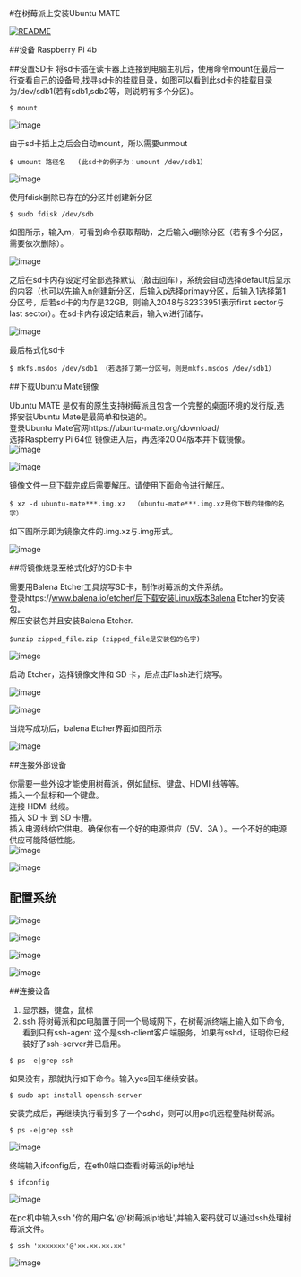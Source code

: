 #在树莓派上安装Ubuntu MATE

[![README](https://img.shields.io/badge/English-brightgreen)](../RaspberryPi/Install_Operating_System.md)

##设备
Raspberry Pi 4b

##设置SD卡
将sd卡插在读卡器上连接到电脑主机后，使用命令mount在最后一行查看自己的设备号,找寻sd卡的挂载目录，如图可以看到此sd卡的挂载目录为/dev/sdb1(若有sdb1,sdb2等，则说明有多个分区)。
```
$ mount
```

 ![image](./image/mount.png)
 
 由于sd卡插上之后会自动mount，所以需要unmout
 ```
$ umount 路径名   (此sd卡的例子为：umount /dev/sdb1）
```

 ![image](./image/umount.png)

使用fdisk删除已存在的分区并创建新分区
```
$ sudo fdisk /dev/sdb  
```
如图所示，输入m，可看到命令获取帮助，之后输入d删除分区（若有多个分区，需要依次删除）。

 ![image](./image/m.png)
 
之后在sd卡内存设定时全部选择默认（敲击回车），系统会自动选择default后显示的内容（也可以先输入n创建新分区，后输入p选择primay分区，后输入1选择第1分区号，后若sd卡的内存是32GB，则输入2048与62333951表示first sector与last sector）。在sd卡内存设定结束后，输入w进行储存。

 ![image](./image/delete.png)
 
 
最后格式化sd卡
```
$ mkfs.msdos /dev/sdb1 （若选择了第一分区号，则是mkfs.msdos /dev/sdb1）
```
##下载Ubuntu Mate镜像

Ubuntu MATE 是仅有的原生支持树莓派且包含一个完整的桌面环境的发行版,选择安装Ubuntu Mate是最简单和快速的。<br>
登录Ubuntu Mate官网https://ubuntu-mate.org/download/<br>
选择Raspberry Pi 64位 镜像进入后，再选择20.04版本并下载镜像。<br>
 ![image](./image/web01.png)
 
 ![image](./image/web02.png)
 
 镜像文件一旦下载完成后需要解压。请使用下面命令进行解压。
```
$ xz -d ubuntu-mate***.img.xz  （ubuntu-mate***.img.xz是你下载的镜像的名字）
```
如下图所示即为镜像文件的.img.xz与.img形式。

 ![image](./image/xz.png)
 
 ##将镜像烧录至格式化好的SD卡中

需要用Balena Etcher工具烧写SD卡，制作树莓派的文件系统。<br>
登录https://www.balena.io/etcher/后下载安装Linux版本Balena Etcher的安装包。<br>
解压安装包并且安装Balena Etcher.
```
$unzip zipped_file.zip (zipped_file是安装包的名字)
```

 ![image](./image/7.png)
 
 启动 Etcher，选择镜像文件和 SD 卡，后点击Flash进行烧写。
 
 ![image](./image/burn01.png)
  
 ![image](./image/burn02.png)
  
  当烧写成功后，balena Etcher界面如图所示
   
 ![image](./image/burn03.png)
 
 ##连接外部设备

你需要一些外设才能使用树莓派，例如鼠标、键盘、HDMI 线等等。<br>
插入一个鼠标和一个键盘。<br>
连接 HDMI 线缆。<br>
插入 SD 卡 到 SD 卡槽。<br>
插入电源线给它供电。确保你有一个好的电源供应（5V、3A ）。一个不好的电源供应可能降低性能。<br>
 ![image](./image/pi01.png)

 ![image](./image/pi02.png)
 
 ## 配置系统
 
 ![image](./image/language.png)

 ![image](./image/region.png)
 
 ![image](./image/user.png)

 ![image](./image/menu.png)
  
 ##连接设备

   1. 显示器，键盘，鼠标
   2. ssh
将树莓派和pc电脑置于同一个局域网下，在树莓派终端上输入如下命令,看到只有ssh-agent 这个是ssh-client客户端服务，如果有sshd，证明你已经装好了ssh-server并已启用。

```
$ ps -e|grep ssh
```
如果没有，那就执行如下命令。输入yes回车继续安装。
```
$ sudo apt install openssh-server
```
 
 安装完成后，再继续执行看到多了一个sshd，则可以用pc机远程登陆树莓派。
 ```
$ ps -e|grep ssh
```

 ![image](./image/ssh01.png)
 
 终端输入ifconfig后，在eth0端口查看树莓派的ip地址
  ```
$ ifconfig
```


 ![image](./image/ifconfig.png)
 
 在pc机中输入ssh '你的用户名'@'树莓派ip地址',并输入密码就可以通过ssh处理树莓派文件。
```
$ ssh 'xxxxxxx'@'xx.xx.xx.xx'
```

 ![image](./image/ssh02.png)
